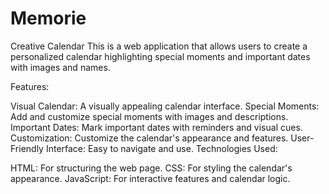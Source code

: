 # Memorie
Creative Calendar  This is a web application that allows users to create a personalized calendar highlighting special moments and important dates with images and names.

Features:

Visual Calendar: A visually appealing calendar interface.
Special Moments: Add and customize special moments with images and descriptions.   
Important Dates: Mark important dates with reminders and visual cues.
Customization: Customize the calendar's appearance and features.
User-Friendly Interface: Easy to navigate and use.
Technologies Used:

HTML: For structuring the web page.
CSS: For styling the calendar's appearance.
JavaScript: For interactive features and calendar logic.
